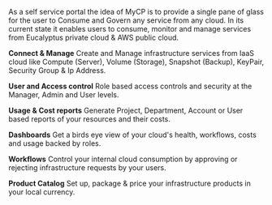 As a self service portal the idea of MyCP is to provide a single pane of glass for the user to Consume and Govern any service from any cloud.
In its current state it enables users to consume, monitor and manage services from Eucalyptus private cloud & AWS public cloud.

**Connect & Manage**
Create and Manage infrastructure services from IaaS cloud like Compute (Server), Volume (Storage), Snapshot (Backup), KeyPair, Security Group & Ip Address.

**User and Access control**
Role based access controls and security at the Manager, Admin and User levels.

**Usage & Cost reports**
Generate Project, Department, Account or User based reports of your resources and their costs.

**Dashboards**
Get a birds eye view of your cloud's health, workflows, costs and usage backed by roles.

**Workflows**
Control your internal cloud consumption by approving or rejecting infrastructure requests by your users.

**Product Catalog**
Set up, package & price your infrastructure products in your local currency.